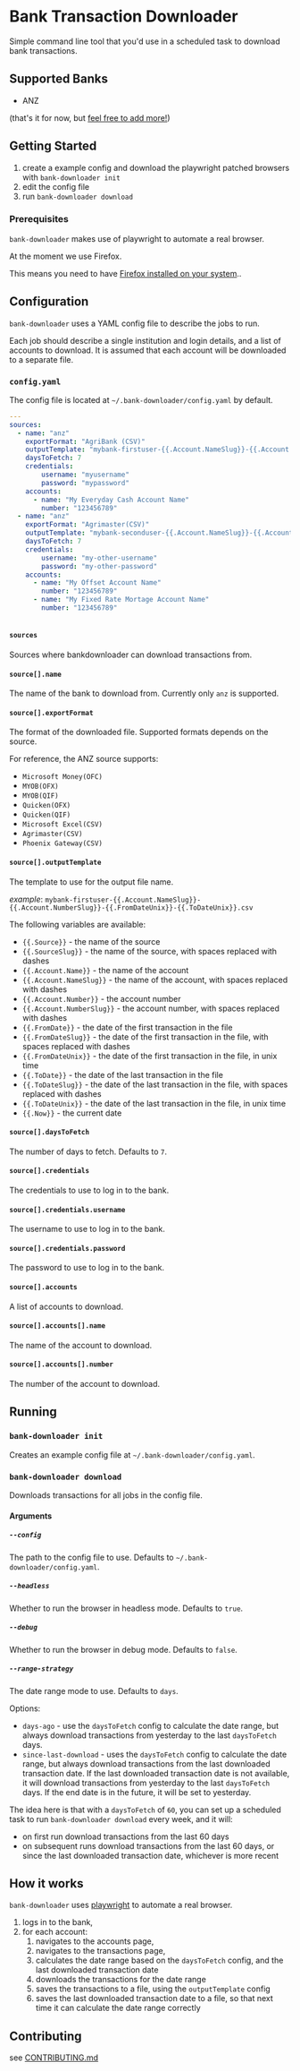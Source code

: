 # Bank Transaction Downloader

Simple command line tool that you'd use in a scheduled task to 
download bank transactions.


## Supported Banks

- ANZ

(that's it for now, but [feel free to add more!](#contributing))

## Getting Started

1. create a example config and download the playwright patched browsers with `bank-downloader init`
2. edit the config file
3. run `bank-downloader download`


### Prerequisites

`bank-downloader` makes use of playwright to automate a real browser.

At the moment we use Firefox.

This means you need to have [Firefox installed on your system](https://www.mozilla.org/en-US/firefox/new/)..

## Configuration

`bank-downloader` uses a YAML config file to describe the jobs to run.

Each job should describe a single institution and login details, and a list of accounts to download.
It is assumed that each account will be downloaded to a separate file. 

### `config.yaml`
The config file is located at `~/.bank-downloader/config.yaml` by default.

```yaml
---
sources:
  - name: "anz"
    exportFormat: "AgriBank (CSV)"
    outputTemplate: "mybank-firstuser-{{.Account.NameSlug}}-{{.Account.NumberSlug}}-{{.FromDateUnix}}-{{.ToDateUnix}}.csv"
    daysToFetch: 7
    credentials:
        username: "myusername"
        password: "mypassword"
    accounts:
      - name: "My Everyday Cash Account Name"
        number: "123456789"
  - name: "anz"
    exportFormat: "Agrimaster(CSV)"
    outputTemplate: "mybank-seconduser-{{.Account.NameSlug}}-{{.Account.NumberSlug}}-{{.FromDateUnix}}-{{.ToDateUnix}}.csv"
    daysToFetch: 7
    credentials:
        username: "my-other-username"
        password: "my-other-password"
    accounts:
      - name: "My Offset Account Name"
        number: "123456789"
      - name: "My Fixed Rate Mortage Account Name"
        number: "123456789"
        
```

#### `sources`

Sources where bankdownloader can download transactions from.

#### `source[].name`

The name of the bank to download from. Currently only `anz` is supported.

#### `source[].exportFormat`

The format of the downloaded file. Supported formats depends on the source.

For reference, the ANZ source supports: 

- `Microsoft Money(OFC)`
- `MYOB(OFX)`
- `MYOB(QIF)`
- `Quicken(OFX)`
- `Quicken(QIF)`
- `Microsoft Excel(CSV)`
- `Agrimaster(CSV)`
- `Phoenix Gateway(CSV)`

#### `source[].outputTemplate`

The template to use for the output file name.

_example_: `mybank-firstuser-{{.Account.NameSlug}}-{{.Account.NumberSlug}}-{{.FromDateUnix}}-{{.ToDateUnix}}.csv`

The following variables are available:

- `{{.Source}}` - the name of the source
- `{{.SourceSlug}}` - the name of the source, with spaces replaced with dashes
- `{{.Account.Name}}` - the name of the account
- `{{.Account.NameSlug}}` - the name of the account, with spaces replaced with dashes
- `{{.Account.Number}}` - the account number
- `{{.Account.NumberSlug}}` - the account number, with spaces replaced with dashes
- `{{.FromDate}}` - the date of the first transaction in the file
- `{{.FromDateSlug}}` - the date of the first transaction in the file, with spaces replaced with dashes
- `{{.FromDateUnix}}` - the date of the first transaction in the file, in unix time
- `{{.ToDate}}` - the date of the last transaction in the file
- `{{.ToDateSlug}}` - the date of the last transaction in the file, with spaces replaced with dashes
- `{{.ToDateUnix}}` - the date of the last transaction in the file, in unix time
- `{{.Now}}` - the current date

#### `source[].daysToFetch`

The number of days to fetch. Defaults to `7`.

#### `source[].credentials`

The credentials to use to log in to the bank.

#### `source[].credentials.username`

The username to use to log in to the bank.

#### `source[].credentials.password`

The password to use to log in to the bank.

#### `source[].accounts`

A list of accounts to download.

#### `source[].accounts[].name`

The name of the account to download.

#### `source[].accounts[].number`

The number of the account to download.

## Running

### `bank-downloader init`

Creates an example config file at `~/.bank-downloader/config.yaml`.

### `bank-downloader download`

Downloads transactions for all jobs in the config file.

#### Arguments

##### `--config`

The path to the config file to use. Defaults to `~/.bank-downloader/config.yaml`.

##### `--headless`

Whether to run the browser in headless mode. Defaults to `true`.

##### `--debug`

Whether to run the browser in debug mode. Defaults to `false`.

##### `--range-strategy`

The date range mode to use. Defaults to `days`.

Options:

- `days-ago` - use the `daysToFetch` config to calculate the date range, but always download transactions from yesterday to the last `daysToFetch` days.
- `since-last-download` - uses the `daysToFetch` config to calculate the date range, but always download transactions from the last downloaded transaction date. If the last downloaded transaction date is not available, it will download transactions from yesterday to the last `daysToFetch` days. If the end date is in the future, it will be set to yesterday.

The idea here is that with a `daysToFetch` of `60`, you can set up a scheduled task to run `bank-downloader download` every week, and it will:
- on first run download transactions from the last 60 days
- on subsequent runs download transactions from the last 60 days, or since the last downloaded transaction date, whichever is more recent


## How it works

`bank-downloader` uses [playwright](https://playwright.dev/) to automate a real browser.

1. logs in to the bank, 
2. for each account:
   1. navigates to the accounts page,
   2. navigates to the transactions page,
   3. calculates the date range based on the `daysToFetch` config, and the last downloaded transaction date
   4. downloads the transactions for the date range
   5. saves the transactions to a file, using the `outputTemplate` config
   6. saves the last downloaded transaction date to a file, so that next time it can calculate the date range correctly

## Contributing


see [CONTRIBUTING.md](CONTRIBUTING.md)
